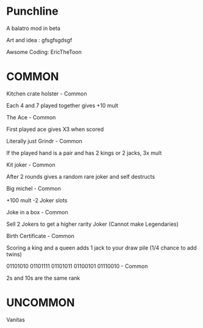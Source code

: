 # Punchline
A balatro mod in beta

Art and idea :
gfsgfsgdsgf

Awsome Coding:
EricTheToon
# COMMON
Kitchen crate holster - Common

Each 4 and 7 played together gives +10 mult 

The Ace - Common

First played ace gives X3 when scored

Literally just Grindr - Common

If the played hand is a pair and has 2 kings or 2 jacks, 3x mult

Kit joker - Common 

After 2 rounds gives a random rare joker and self destructs

Big michel - Common 

+100 mult -2 Joker slots

Joke in a box - Common

Sell 2 Jokers to get a higher rarity Joker (Cannot make Legendaries)

Birth Certificate - Common

Scoring a king and a queen adds 1 jack to your draw pile (1/4 chance to add twins)

01101010 01101111 01101011 01100101 01110010 - Common

2s and 10s are the same rank

# UNCOMMON
Vanitas

